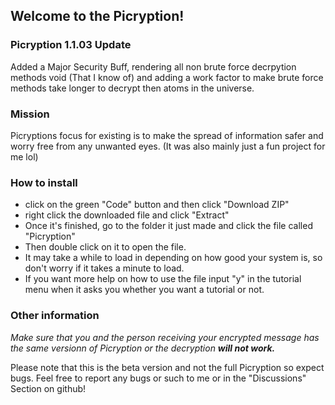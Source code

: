## Welcome to the Picryption!

### Picryption 1.1.03 Update

Added a Major Security Buff, rendering all non brute force decrpytion methods void (That I know of) and adding a work factor to make brute force methods take longer to decrypt then atoms in the universe.

### Mission

Picryptions focus for existing is to make the spread of information safer and worry free from any unwanted eyes. (It was also mainly just a fun project for me lol)

### How to install

- click on the green "Code" button and then click "Download ZIP"
- right click the downloaded file and click "Extract"
- Once it's finished, go to the folder it just made and click the file called "Picryption"
- Then double click on it to open the file.
- It may take a while to load in depending on how good your system is, so don't worry if it takes a minute to load.
- If you want more help on how to use the file input "y" in the tutorial menu when it asks you whether you want a tutorial or not.

### Other information

*Make sure that you and the person receiving your encrypted message has the same versionn of Picryption or the decryption **will not work.*** 

Please note that this is the beta version and not the full Picryption so expect bugs. Feel free to report any bugs or such to me or in the "Discussions" Section on github!
